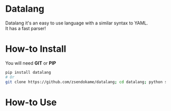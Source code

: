 # Datalang
Datalang it's an easy to use language with a similar syntax to YAML.<br>
It has a fast parser!

# How-to Install
You will need **GIT** or **PIP**
```sh
pip install datalang
# Or
git clone https://github.com/zsendokame/datalang; cd datalang; python setup.py
```

# How-to Use
```

```